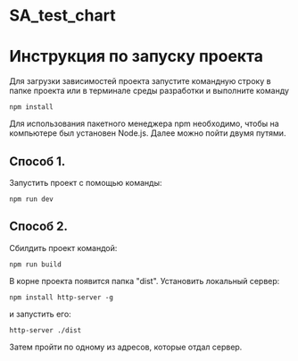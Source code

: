 # SA_test_chart
# Инструкция по запуску проекта

Для загрузки зависимостей проекта запустите командную строку в папке проекта или в терминале среды разработки и выполните команду
```
npm install
```
Для использования пакетного менеджера npm необходимо, чтобы на компьютере был установен Node.js.
Далее можно пойти двумя путями.

## Способ 1.
Запустить проект с помощью команды:
```
npm run dev
```

## Способ 2.
Сбилдить проект командой:
```
npm run build
```
В корне проекта появится папка "dist".
Установить локальный сервер:
```
npm install http-server -g
```
и запустить его:
```
http-server ./dist
```
Затем пройти по одному из адресов, которые отдал сервер.

